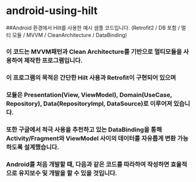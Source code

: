 # android-using-hilt
##Android 환경에서 Hilt를 사용한 예시 샘플 코드입니다. (Retrofit2 / DB 포함 / 멀티 모듈 / MVVM / CleanArchitecture / DataBinding)

### 이 코드는 MVVM패턴과 Clean Architecture를 기반으로 멀티모듈을 사용하여 제작한 프로그램입니다.
### 이 프로그램의 목적은 간단한 Hilt 사용과 Retrofit이 구현되어 있으며 
### 모듈은 Presentation(View, ViewModel), Domain(UseCase, Repository), Data(RepositoryImpl, DataSource)로 이루어져 있습니다.
### 또한 구글에서 적극 사용을 추천하고 있는 DataBinding을 통해 Activity/Fragment와 ViewModel 사이의 데이터를 자유롭게 변환 가능하도록 설계했습니다.
### Android를 처음 개발할 때, 다음과 같은 코드를 따라하여 작성하면 효율적으로 유지보수 및 개발을 할 수 있을 것입니다. 
